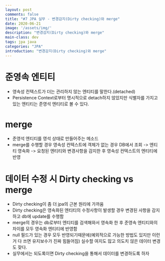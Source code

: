 ```yaml
---
layout: post
comments: false
title: "#7 JPA 실무 - 변경감지(Dirty checking)와 merge"
date: 2020-06-21
image: '/assets/img/'
description: "변경감지(Dirty checking)와 merge"
main-class: dev
tags: jpa java
categories: "JPA"
introduction: "변경감지(Dirty checking)와 merge"
---
```

# 준영속 엔티티
- 영속성 컨텍스트가 더는 관리하지 않는 엔티티를 말한다.(detached)
- Persistence Context로부터 명시적으로 detach하지 않았지만 식별자를 가지고 있는 엔티티는 준영석 엔티티로 볼 수 있다.

# merge
- 준영석 엔티티를 영석 상태로 만들어주는 메소드
- merge를 수행할 경우 영속성 컨텍스트에 객체가 없는 경우 DB에서 조회 -> 엔티티 영속화 -> 요청된 엔티티와 변경사항을 감지한 후 영속성 컨텍스트의 엔티티에 반영

# 데이터 수정 시 Dirty checking vs merge
- Dirty checking이 좀 더 jpa의 근본 원리에 가까움
- Dirty checking은 영속화된 엔티티의 수정사항이 발생할 경우 변경된 사항을 감지하고 db에 update를 수행함
- merge의 경우는 db로부터 엔티티를 검색해와서 영속화 한 후 준영속 엔티티와의 차이를 모두 영속화 엔티티에 반영함
- null 필드가 있는 경우 모두 반영되기때문에(예외적으로 가능한 방법도 있지만 이런거 다 쓰면 유지보수가 진짜 힘들어짐) 실수할 여지도 많고 의도치 않은 데이터 변경도 잦다.
- 실무에서는 되도록이면 Dirty checking을 통해서 데이터를 변경하도록 하자